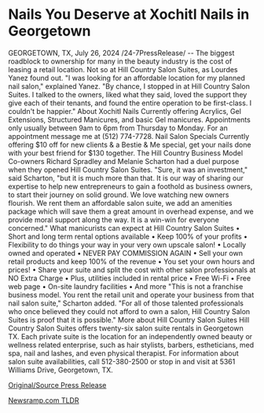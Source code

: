 # Nails You Deserve at Xochitl Nails in Georgetown

GEORGETOWN, TX, July 26, 2024 /24-7PressRelease/ -- The biggest roadblock to ownership for many in the beauty industry is the cost of leasing a retail location. Not so at Hill Country Salon Suites, as Lourdes Yanez found out.  "I was looking for an affordable location for my planned nail salon," explained Yanez. "By chance, I stopped in at Hill Country Salon Suites. I talked to the owners, liked what they said, loved the support they give each of their tenants, and found the entire operation to be first-class. I couldn't be happier."  About Xochitl Nails Currently offering Acrylics, Gel Extensions, Structured Manicures, and basic Gel manicures. Appointments only usually between 9am to 6pm from Thursday to Monday.   For an appointment message me at (512) 774-7728.  Nail Salon Specials Currently offering $10 off for new clients & a Bestie & Me special, get your nails done with your best friend for $130 together.   The Hill Country Business Model Co-owners Richard Spradley and Melanie Scharton had a duel purpose when they opened Hill Country Salon Suites.  "Sure, it was an investment," said Scharton, "but it is much more than that. It is our way of sharing our expertise to help new entrepreneurs to gain a foothold as business owners, to start their journey on solid ground. We love watching new owners flourish. We rent them an affordable salon suite, we add an amenities package which will save them a great amount in overhead expense, and we provide moral support along the way. It is a win-win for everyone concerned."  What manicurists can expect at Hill Country Salon Suites •	Short and long term rental options available •	Keep 100% of your profits •	Flexibility to do things your way in your very own upscale salon! •	Locally owned and operated •	NEVER PAY COMMISSION AGAIN •	Sell your own retail products and keep 100% of the revenue •	You set your own hours and prices! •	Share your suite and split the cost with other salon professionals at NO Extra Charge •	Plus, utilities included in rental price •	Free Wi-Fi •	Free web page •	On-site laundry facilities •	And more  "This is not a franchise business model. You rent the retail unit and operate your business from that nail salon suite," Scharton added. "For all of those talented professionals who once believed they could not afford to own a salon, Hill Country Salon Suites is proof that it is possible."  More about Hill Country Salon Suites  Hill Country Salon Suites offers twenty-six salon suite rentals in Georgetown TX. Each private suite is the location for an independently owned beauty or wellness related enterprise, such as hair stylists, barbers, estheticians, med spa, nail and lashes, and even physical therapist.  For information about salon suite availabilities, call 512-380-2500 or stop in and visit at 5361 Williams Drive, Georgetown, TX. 

[Original/Source Press Release](https://www.24-7pressrelease.com/press-release/512842/nails-you-deserve-at-xochitl-nails-in-georgetown) 

[Newsramp.com TLDR](https://newsramp.com/None) 